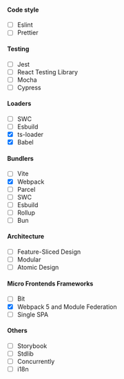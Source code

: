 #### Code style
- [ ] Eslint
- [ ] Prettier

#### Testing
- [ ] Jest
- [ ] React Testing Library
- [ ] Mocha
- [ ] Cypress

#### Loaders
- [ ] SWC
- [ ] Esbuild
- [x] ts-loader
- [x] Babel

#### Bundlers
- [ ] Vite
- [x] Webpack
- [ ] Parcel
- [ ] SWC
- [ ] Esbuild
- [ ] Rollup
- [ ] Bun

#### Architecture
- [ ] Feature-Sliced Design
- [ ] Modular
- [ ] Atomic Design

#### Micro Frontends Frameworks
- [ ] Bit
- [x] Webpack 5 and Module Federation
- [ ] Single SPA

#### Others
- [ ] Storybook
- [ ] Stdlib
- [ ] Concurrently
- [ ] i18n
